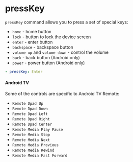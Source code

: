# pressKey

`pressKey` command allows you to press a set of special keys:

* `home` - home button
* `lock` - button to lock the device screen
* `enter` - enter button
* `backspace` - backspace button
* `volume up` and `volume down` - control the volume
* `back` - back button (Android only)
* `power` - power button (Android only)&#x20;

```yaml
- pressKey: Enter
```

#### Android TV

Some of the controls are specific to Android TV Remote:

* `Remote Dpad Up`
* `Remote Dpad Down`
* `Remote Dpad Left`
* `Remote Dpad Right`
* `Remote Dpad Center`
* `Remote Media Play Pause`
* `Remote Media Stop`
* `Remote Media Next`
* `Remote Media Previous`
* `Remote Media Rewind`
* `Remote Media Fast Forward`

